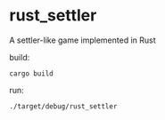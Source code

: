 # rust_settler
A settler-like game implemented in Rust

build:
```
cargo build
```

run:
```
./target/debug/rust_settler
```
